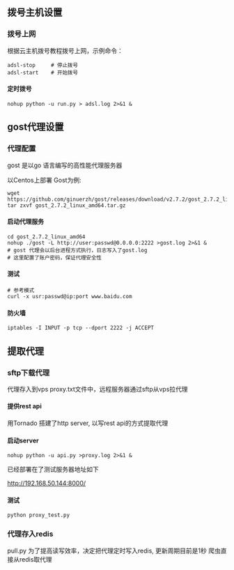 ## 拨号主机设置

### 拨号上网

根据云主机拨号教程拨号上网，示例命令：

```
adsl-stop     # 停止拨号
adsl-start    # 开始拨号
```
#### 定时拨号

```
nohup python -u run.py > adsl.log 2>&1 &
```

## gost代理设置
### 代理配置
gost 是以go 语言编写的高性能代理服务器

以Centos上部署 Gost为例:
```
wget https://github.com/ginuerzh/gost/releases/download/v2.7.2/gost_2.7.2_linux_amd64.tar.gz
tar zxvf gost_2.7.2_linux_amd64.tar.gz
```

#### 启动代理服务
```
cd gost_2.7.2_linux_amd64
nohup ./gost -L http://user:passwd@0.0.0.0:2222 >gost.log 2>&1 &
# gost 代理会以后台进程方式执行，日志写入了gost.log
# 这里配置了账户密码，保证代理安全性
```

#### 测试

```
# 参考模式
curl -x usr:passwd@ip:port www.baidu.com
```

#### 防火墙
```
iptables -I INPUT -p tcp --dport 2222 -j ACCEPT
```
## 提取代理

### sftp下载代理
代理存入到vps proxy.txt文件中，远程服务器通过sftp从vps拉代理

#### 提供rest api
用Tornado 搭建了http server, 以写rest api的方式提取代理
#### 启动server
```
nohup python -u api.py >proxy.log 2>&1 &
```
已经部署在了测试服务器地址如下

http://192.168.50.144:8000/

#### 测试
```
python proxy_test.py
```
### 代理存入redis
pull.py
为了提高读写效率，决定把代理定时写入redis, 更新周期目前是1秒
爬虫直接从redis取代理


